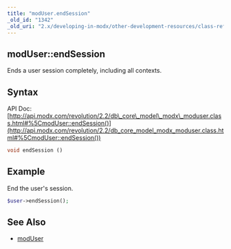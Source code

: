 ```yaml
---
title: "modUser.endSession"
_old_id: "1342"
_old_uri: "2.x/developing-in-modx/other-development-resources/class-reference/moduser/moduser.endsession"
---
```


## modUser::endSession

Ends a user session completely, including all contexts.

## Syntax

API Doc: [http://api.modx.com/revolution/2.2/db\_core\_model\_modx\_moduser.class.html#%5CmodUser::endSession()](http://api.modx.com/revolution/2.2/db_core_model_modx_moduser.class.html#%5CmodUser::endSession())

``` php 
void endSession ()
```

## Example

End the user's session.

``` php 
$user->endSession();
```

## See Also

- [modUser](developing-in-modx/other-development-resources/class-reference/moduser "modUser")